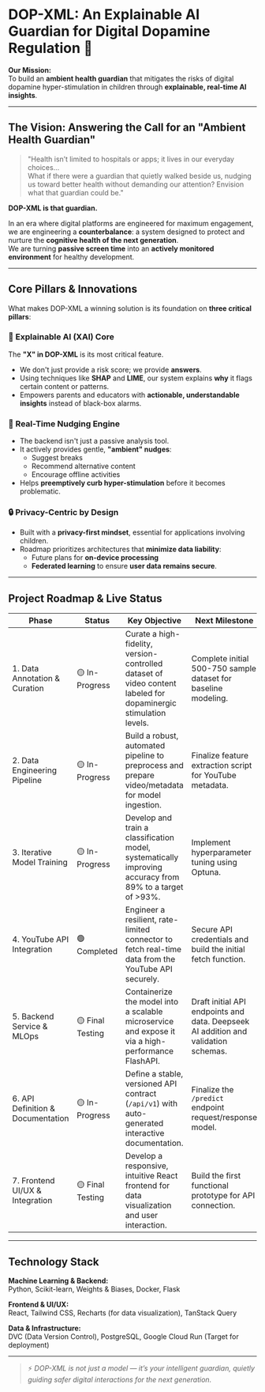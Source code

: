 # DOP-XML: An Explainable AI Guardian for Digital Dopamine Regulation 🚀

**Our Mission:**  
To build an **ambient health guardian** that mitigates the risks of digital dopamine hyper-stimulation in children through **explainable, real-time AI insights**.

---

## The Vision: Answering the Call for an "Ambient Health Guardian"

> "Health isn’t limited to hospitals or apps; it lives in our everyday choices...  
> What if there were a guardian that quietly walked beside us, nudging us toward better health without demanding our attention? Envision what that guardian could be."

**DOP-XML is that guardian.**  

In an era where digital platforms are engineered for maximum engagement, we are engineering a **counterbalance**: a system designed to protect and nurture the **cognitive health of the next generation**.  
We are turning **passive screen time** into an **actively monitored environment** for healthy development.

---

## Core Pillars & Innovations

What makes DOP-XML a winning solution is its foundation on **three critical pillars**:

### 🧠 Explainable AI (XAI) Core
The **"X" in DOP-XML** is its most critical feature.  
- We don't just provide a risk score; we provide **answers**.  
- Using techniques like **SHAP** and **LIME**, our system explains **why** it flags certain content or patterns.  
- Empowers parents and educators with **actionable, understandable insights** instead of black-box alarms.

### 🚀 Real-Time Nudging Engine
- The backend isn't just a passive analysis tool.  
- It actively provides gentle, **"ambient" nudges**:  
  - Suggest breaks  
  - Recommend alternative content  
  - Encourage offline activities  
- Helps **preemptively curb hyper-stimulation** before it becomes problematic.

### 🔒 Privacy-Centric by Design
- Built with a **privacy-first mindset**, essential for applications involving children.  
- Roadmap prioritizes architectures that **minimize data liability**:  
  - Future plans for **on-device processing**  
  - **Federated learning** to ensure **user data remains secure**.

---

## Project Roadmap & Live Status

| Phase | Status | Key Objective | Next Milestone |
|-------|--------|---------------|----------------|
| 1. Data Annotation & Curation | 🟡 In-Progress | Curate a high-fidelity, version-controlled dataset of video content labeled for dopaminergic stimulation levels. | Complete initial 500-750 sample dataset for baseline modeling. |
| 2. Data Engineering Pipeline | 🟡 In-Progress | Build a robust, automated pipeline to preprocess and prepare video/metadata for model ingestion. | Finalize feature extraction script for YouTube metadata. |
| 3. Iterative Model Training | 🟡 In-Progress | Develop and train a classification model, systematically improving accuracy from 89% to a target of >93%. | Implement hyperparameter tuning using Optuna. |
| 4. YouTube API Integration | 🟢 Completed | Engineer a resilient, rate-limited connector to fetch real-time data from the YouTube API securely. | Secure API credentials and build the initial fetch function. |
| 5. Backend Service & MLOps | 🟡 Final Testing | Containerize the model into a scalable microservice and expose it via a high-performance FlashAPI. | Draft initial API endpoints and data. Deepseek AI addition and validation schemas. |
| 6. API Definition & Documentation | 🟡 In-Progress | Define a stable, versioned API contract (`/api/v1`) with auto-generated interactive documentation. | Finalize the `/predict` endpoint request/response model. |
| 7. Frontend UI/UX & Integration | 🟡 Final Testing | Develop a responsive, intuitive React frontend for data visualization and user interaction. | Build the first functional prototype for API connection. |

---

## Technology Stack

**Machine Learning & Backend:**  
Python,  Scikit-learn, Weights & Biases, Docker, Flask

**Frontend & UI/UX:**  
React, Tailwind CSS, Recharts (for data visualization), TanStack Query  

**Data & Infrastructure:**  
DVC (Data Version Control), PostgreSQL, Google Cloud Run (Target for deployment)

---

> ⚡ *DOP-XML is not just a model — it’s your intelligent guardian, quietly guiding safer digital interactions for the next generation.*

